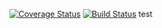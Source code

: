 [![Coverage Status](https://coveralls.io/repos/github/woainihenshen/lobaJson/badge.svg?branch=HEAD)](https://coveralls.io/github/woainihenshen/lobaJson?branch=HEAD)
[![Build Status](http://43.153.213.195:8080/buildStatus/icon?job=lobaJson_master)](http://43.153.213.195:8080/job/lobaJson_master/)
test

